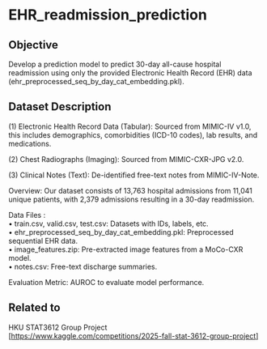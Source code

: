 # EHR_readmission_prediction

## Objective
 Develop a prediction model to predict
 30-day all-cause hospital readmission using only the provided Electronic Health Record (EHR)
 data (ehr_preprocessed_seq_by_day_cat_embedding.pkl).

 ## Dataset Description
  (1) Electronic Health Record Data (Tabular): Sourced from MIMIC-IV v1.0, this includes
  demographics, comorbidities (ICD-10 codes), lab results, and medications.
  
  (2) Chest Radiographs (Imaging): Sourced from MIMIC-CXR-JPG v2.0.
  
  (3) Clinical Notes (Text): De-identified free-text notes from MIMIC-IV-Note.
 
 Overview: Our dataset consists of 13,763 hospital admissions from 11,041 unique patients,
 with 2,379 admissions resulting in a 30-day readmission.
 
Data Files :\
  • train.csv, valid.csv, test.csv: Datasets with IDs, labels, etc.\
  • ehr_preprocessed_seq_by_day_cat_embedding.pkl: Preprocessed sequential EHR data.\
  • image_features.zip: Pre-extracted image features from a MoCo-CXR model.\
  • notes.csv: Free-text discharge summaries.
  
 Evaluation Metric: AUROC to evaluate model performance.

 ## Related to
 HKU STAT3612 Group Project\
 [https://www.kaggle.com/competitions/2025-fall-stat-3612-group-project]
